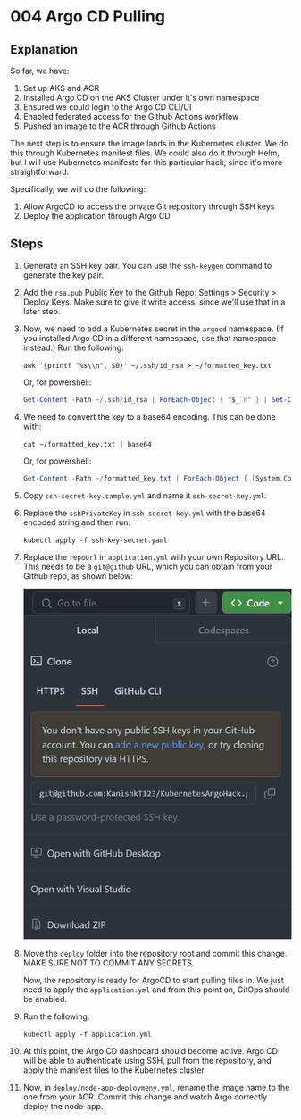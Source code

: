# 004 Argo CD Pulling

## Explanation

So far, we have:

1. Set up AKS and ACR
2. Installed Argo CD on the AKS Cluster under it's own namespace
3. Ensured we could login to the Argo CD CLI/UI
4. Enabled federated access for the Github Actions workflow
5. Pushed an image to the ACR through Github Actions

The next step is to ensure the image lands in the Kubernetes cluster. We do this through Kubernetes manifest files. We could also do it through Helm, but I will use Kubernetes manifests for this particular hack, since it's more straightforward.

Specifically, we will do the following:

1. Allow ArgoCD to access the private Git repository through SSH keys
2. Deploy the application through Argo CD

## Steps

1. Generate an SSH key pair. You can use the `ssh-keygen` command to generate the key pair.
2. Add the `rsa.pub` Public Key to the Github Repo: Settings > Security > Deploy Keys. Make sure to give it write access, since we'll use that in a later step.
3. Now, we need to add a Kubernetes secret in the  `argocd` namespace. (If you installed Argo CD in a different namespace, use that namespace instead.) Run the following:

    `awk '{printf "%s\\n", $0}' ~/.ssh/id_rsa > ~/formatted_key.txt` 

    Or, for powershell:

    ```powershell
    Get-Content -Path ~/.ssh/id_rsa | ForEach-Object { "$_`n" } | Set-Content -Path ~/formatted_key.txt
    ```

4. We need to convert the key to a base64 encoding. This can be done with:

    `cat ~/formatted_key.txt | base64`

    Or, for powershell:

    ```powershell
    Get-Content -Path ~/formatted_key.txt | ForEach-Object { [System.Convert]::ToBase64String([System.Text.Encoding]::UTF8.GetBytes($_)) }
    ```

5. Copy `ssh-secret-key.sample.yml` and name it `ssh-secret-key.yml`.

6. Replace the `sshPrivateKey` in `ssh-secret-key.yml` with the base64 encoded string and then run:

    `kubectl apply -f ssh-key-secret.yaml`

7. Replace the `repoUrl` in `application.yml` with your own Repository URL. This needs to be a `git@github` URL, which you can obtain from your Github repo, as shown below:

    ![SSHURLImage](../Images/SSHUrl.png)

8. Move the `deploy` folder into the repository root and commit this change. MAKE SURE NOT TO COMMIT ANY SECRETS. 

    Now, the repository is ready for ArgoCD to start pulling files in. We just need to apply the `application.yml` and from this point on, GitOps should be enabled.

9. Run the following:

    `kubectl apply -f application.yml`

10. At this point, the Argo CD dashboard should become active. Argo CD will be able to authenticate using SSH, pull from the repository, and apply the manifest files to the Kubernetes cluster.

11. Now, in `deploy/node-app-deploymeny.yml`, rename the image name to the one from your ACR. Commit this change and watch Argo correctly deploy the node-app.

